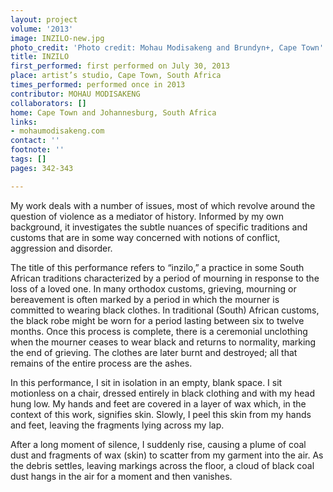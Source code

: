 ```yaml
---
layout: project
volume: '2013'
image: INZILO-new.jpg
photo_credit: 'Photo credit: Mohau Modisakeng and Brundyn+, Cape Town'
title: INZILO
first_performed: first performed on July 30, 2013
place: artist’s studio, Cape Town, South Africa
times_performed: performed once in 2013
contributor: MOHAU MODISAKENG
collaborators: []
home: Cape Town and Johannesburg, South Africa
links:
- mohaumodisakeng.com
contact: ''
footnote: ''
tags: []
pages: 342-343

---
```


My work deals with a number of issues, most of which revolve around the question of violence as a mediator of history. Informed by my own background, it investigates the subtle nuances of specific traditions and customs that are in some way concerned with notions of conflict, aggression and disorder.

The title of this performance refers to “inzilo,” a practice in some South African traditions characterized by a period of mourning in response to the loss of a loved one. In many orthodox customs, grieving, mourning or bereavement is often marked by a period in which the mourner is committed to wearing black clothes. In traditional (South) African customs, the black robe might be worn for a period lasting between six to twelve months. Once this process is complete, there is a ceremonial unclothing when the mourner ceases to wear black and returns to normality, marking the end of grieving. The clothes are later burnt and destroyed; all that remains of the entire process are the ashes.

In this performance, I sit in isolation in an empty, blank space. I sit motionless on a chair, dressed entirely in black clothing and with my head hung low. My hands and feet are covered in a layer of wax which, in the context of this work, signifies skin. Slowly, I peel this skin from my hands and feet, leaving the fragments lying across my lap.

After a long moment of silence, I suddenly rise, causing a plume of coal dust and fragments of wax (skin) to scatter from my garment into the air. As the debris settles, leaving markings across the floor, a cloud of black coal dust hangs in the air for a moment and then vanishes.
